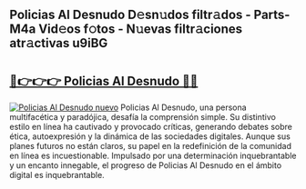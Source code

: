 ## Policias Al Desnudo D𝚎sn𝚞dos filtr𝚊dos - Parts-M4a Vid𝚎os f𝚘tos - N𝚞evas filtr𝚊ciones atr𝚊ctivas u9iBG

# <h2><a href="http://mb8tyb.tromn.icu/?c=Policias+Al+Desnudo">🔗👉👉👉 Policias Al Desnudo 🔗🔗</a></h2>

[![Policias Al Desnudo nuevo](https://i.imgur.com/pEAQMta.gif)](http://mb8tyb.tromn.icu/?c=Policias+Al+Desnudo)
Policias Al Desnudo, una persona multifacética y paradójica, desafía la comprensión simple. Su distintivo estilo en línea ha cautivado y provocado críticas, generando debates sobre ética, autoexpresión y la dinámica de las sociedades digitales. Aunque sus planes futuros no están claros, su papel en la redefinición de la comunidad en línea es incuestionable. Impulsado por una determinación inquebrantable y un encanto innegable, el progreso de Policias Al Desnudo en el ámbito digital es inquebrantable.
